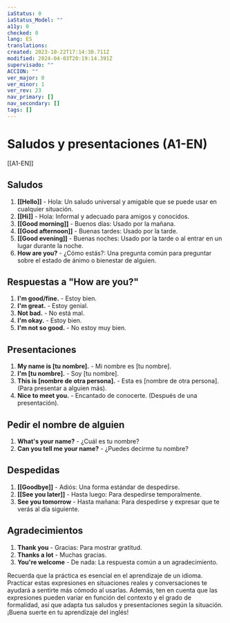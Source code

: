 ```yaml
---
iaStatus: 0
iaStatus_Model: ""
a11y: 0
checked: 0
lang: ES
translations: 
created: 2023-10-22T17:14:30.711Z
modified: 2024-04-03T20:19:14.391Z
supervisado: ""
ACCION: ""
ver_major: 0
ver_minor: 1
ver_rev: 23
nav_primary: []
nav_secondary: []
tags: []
---
```

# Saludos y presentaciones (A1-EN)

[[A1-EN]]

## Saludos

1. **[[Hello]]** - Hola: Un saludo universal y amigable que se puede usar en cualquier situación.
2. **[[Hi]]** - Hola: Informal y adecuado para amigos y conocidos.
3. **[[Good morning]]** - Buenos días: Usado por la mañana.
4. **[[Good afternoon]]** - Buenas tardes: Usado por la tarde.
5. **[[Good evening]]** - Buenas noches: Usado por la tarde o al entrar en un lugar durante la noche.
6. **How are you?** - ¿Cómo estás?: Una pregunta común para preguntar sobre el estado de ánimo o bienestar de alguien.

## Respuestas a "How are you?"

1. **I'm good/fine.** - Estoy bien.
2. **I'm great.** - Estoy genial.
3. **Not bad.** - No está mal.
4. **I'm okay.** - Estoy bien.
5. **I'm not so good.** - No estoy muy bien.

## Presentaciones

1. **My name is [tu nombre].** - Mi nombre es [tu nombre].
2. **I'm [tu nombre].** - Soy [tu nombre].
3. **This is [nombre de otra persona].** - Esta es [nombre de otra persona]. (Para presentar a alguien más).
4. **Nice to meet you.** - Encantado de conocerte. (Después de una presentación).

## Pedir el nombre de alguien

1. **What's your name?** - ¿Cuál es tu nombre?
2. **Can you tell me your name?** - ¿Puedes decirme tu nombre?

## Despedidas

1. **[[Goodbye]]** - Adiós: Una forma estándar de despedirse.
2. **[[See you later]]** - Hasta luego: Para despedirse temporalmente.
3. **See you tomorrow** - Hasta mañana: Para despedirse y expresar que te verás al día siguiente.

## Agradecimientos

1. **Thank you** - Gracias: Para mostrar gratitud.
2. **Thanks a lot** - Muchas gracias.
3. **You're welcome** - De nada: La respuesta común a un agradecimiento.

Recuerda que la práctica es esencial en el aprendizaje de un idioma. Practicar estas expresiones en situaciones reales y conversaciones te ayudará a sentirte más cómodo al usarlas. Además, ten en cuenta que las expresiones pueden variar en función del contexto y el grado de formalidad, así que adapta tus saludos y presentaciones según la situación. ¡Buena suerte en tu aprendizaje del inglés!